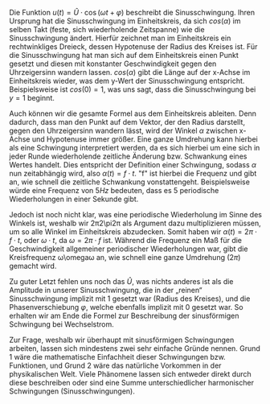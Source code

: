 Die Funktion $u(t)=\hat{U} \cdot \cos(\omega t + \varphi)$ beschreibt die Sinusschwingung. Ihren Ursprung hat die Sinusschwingung im Einheitskreis, da sich $cos⁡(α)$ im selben Takt (feste, sich wiederholende Zeitspanne) wie die Sinusschwingung ändert. Hierfür zeichnet man im Einheitskreis ein rechtwinkliges Dreieck, dessen Hypotenuse der Radius des Kreises ist. Für die Sinusschwingung hat man sich auf dem Einheitskreis einen Punkt gesetzt und diesen mit konstanter Geschwindigkeit gegen den Uhrzeigersinn wandern lassen. $cos(\alpha)$ gibt die Länge auf der x-Achse im Einheitskreis wieder, was dem y-Wert der Sinusschwingung entspricht. Beispielsweise ist $cos⁡(0)=1$, was uns sagt, dass die Sinusschwingung bei $y=1$ beginnt.

Auch können wir die gesamte Formel aus dem Einheitskreis ableiten. Denn dadurch, dass man den Punkt auf dem Vektor, der den Radius darstellt, gegen den Uhrzeigersinn wandern lässt, wird der Winkel $α$ zwischen x-Achse und Hypotenuse immer größer. Eine ganze Umdrehung kann hierbei als eine Schwingung interpretiert werden, da es sich hierbei um eine sich in jeder Runde wiederholende zeitliche Änderung bzw. Schwankung eines Wertes handelt. Dies entspricht der Definition einer Schwingung, sodass $α$ nun zeitabhängig wird, also $α(t)=f⋅t$. "f" ist hierbei die Frequenz und gibt an, wie schnell die zeitliche Schwankung vonstattengeht. Beispielsweise würde eine Frequenz von $5 Hz$ bedeuten, dass es $5$ periodische Wiederholungen in einer Sekunde gibt.

Jedoch ist noch nicht klar, was eine periodische Wiederholung im Sinne des Winkels ist, weshalb wir 2π2\pi2π als Argument dazu multiplizieren müssen, um so alle Winkel im Einheitskreis abzudecken. Somit haben wir $α(t)=2π⋅f⋅t$, oder $ω⋅t$, da $ω=2π⋅f$ ist. Während die Frequenz ein Maß für die Geschwindigkeit allgemeiner periodischer Wiederholungen war, gibt die Kreisfrequenz ω\omegaω an, wie schnell eine ganze Umdrehung ($2π$) gemacht wird.

Zu guter Letzt fehlen uns noch das $\hat{U}$, was nichts anderes ist als die Amplitude in unserer Sinusschwingung, die in der „reinen“ Sinusschwingung implizit mit $1$ gesetzt war (Radius des Kreises), und die Phasenverschiebung $φ$, welche ebenfalls implizit mit $0$ gesetzt war. So erhalten wir am Ende die Formel zur Beschreibung der sinusförmigen Schwingung bei Wechselstrom.

Zur Frage, weshalb wir überhaupt mit sinusförmigen Schwingungen arbeiten, lassen sich mindestens zwei sehr einfache Gründe nennen. Grund 1 wäre die mathematische Einfachheit dieser Schwingungen bzw. Funktionen, und Grund 2 wäre das natürliche Vorkommen in der physikalischen Welt. Viele Phänomene lassen sich entweder direkt durch diese beschreiben oder sind eine Summe unterschiedlicher harmonischer Schwingungen (Sinusschwingungen).